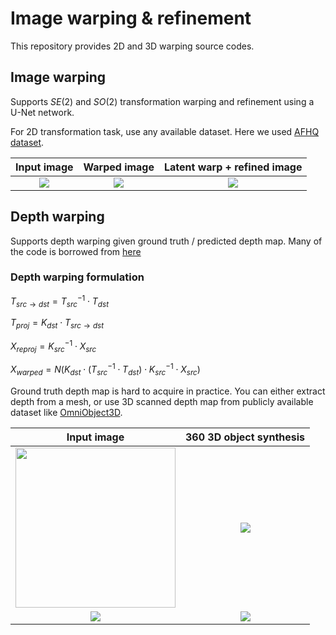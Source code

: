 # Image warping & refinement
This repository provides 2D and 3D warping source codes. 

## Image warping

Supports $SE(2)$ and $SO(2)$ transformation warping and refinement using a U-Net network.

For 2D transformation task, use any available dataset. Here we used [AFHQ dataset](https://www.v7labs.com/open-datasets/afhq). 

|                  Input image          |           Warped image                |       Latent warp + refined image     |
|:-------------------------------------:|:-------------------------------------:|:-------------------------------------:|
| ![](https://github.com/jh27kim/image_warping/assets/58447982/7d82cca0-6c74-456b-ad15-cbde6e17cd67) | ![](https://github.com/jh27kim/image_warping/assets/58447982/8892419b-7477-4195-a2d2-ad291085f543) | ![](https://github.com/jh27kim/image_warping/assets/58447982/b4c71b68-9469-4cbe-a59f-6336aa96d5af) | 



## Depth warping

Supports depth warping given ground truth / predicted depth map. Many of the code is borrowed from [here](https://github.com/NagabhushanSN95/Pose-Warping)

### Depth warping formulation

$T_{src \rightarrow dst} = T_{src}^{-1} \cdot T_{dst}$

$T_{proj} = K_{dst} \cdot T_{src \rightarrow dst}$

$X_{reproj} = K_{src}^{-1} \cdot X_{src}$

$X_{warped} = N(K_{dst} \cdot (T_{src}^{-1} \cdot T_{dst}) \cdot K_{src}^{-1} \cdot X_{src})$


Ground truth depth map is hard to acquire in practice. 
You can either extract depth from a mesh, or use 3D scanned depth map from publicly available dataset like [OmniObject3D](https://omniobject3d.github.io/).

|                  Input image          |          360 3D object synthesis     |
|:-------------------------------------:|:-------------------------------------:|
| <img width="256" height="256" src="https://github.com/jh27kim/image_warping/assets/58447982/c0278d83-f5ee-461f-81b6-8797d9395466"> | ![](https://github.com/jh27kim/image_warping/assets/58447982/8b4e1589-0920-4363-87aa-11c9df1ad11d) | 
| ![](https://github.com/jh27kim/image_warping/assets/58447982/3f75d86a-11ef-42c3-b2ba-81d8bbc56460) | ![](https://github.com/jh27kim/image_warping/assets/58447982/d3e9c7d0-f650-41b7-8ded-17297300240c) | 


